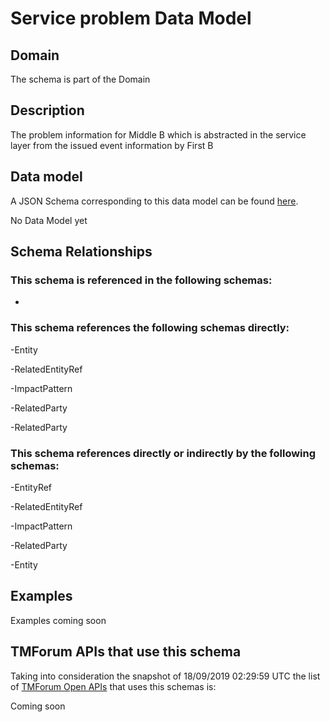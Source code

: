 # Service problem Data Model

## Domain

The  schema is part of the  Domain

## Description

The problem information for Middle B which is abstracted in the service layer from the issued event information by First B

## Data model

A JSON Schema corresponding to this data model can be found
[here](https://github.com/tmforum-rand/schemas/blob/master/Service/ServiceProblem.schema.json).

No Data Model yet

## Schema Relationships

### This schema is referenced in the following schemas:

-

### This schema references the following schemas directly:

-Entity

-RelatedEntityRef

-ImpactPattern

-RelatedParty

-RelatedParty

### This schema references directly or indirectly by the following schemas:

-EntityRef

-RelatedEntityRef

-ImpactPattern

-RelatedParty

-Entity



## Examples

Examples coming soon

## TMForum APIs that use this schema

Taking into consideration the snapshot of 18/09/2019 02:29:59 UTC the list of [TMForum Open APIs](https://www.tmforum.org/open-apis/) that uses this schemas is:

Coming soon